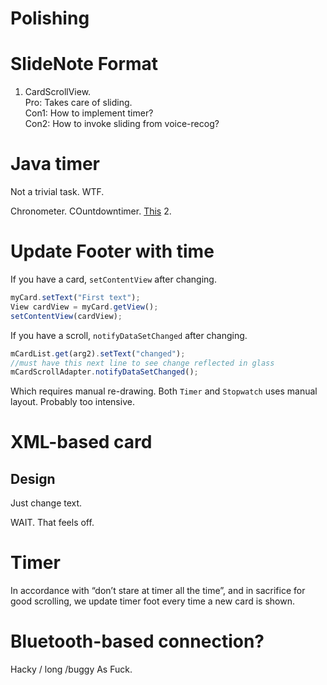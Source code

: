 # Polishing

# SlideNote Format

1. CardScrollView.   
	Pro: Takes care of sliding.  
	Con1: How to implement timer?  
	Con2: How to invoke sliding from voice-recog?

# Java timer

Not a trivial task. WTF.

Chronometer. COuntdowntimer. [This][1] 2.

# Update Footer with time

If you have a card, `setContentView` after changing.
```js
myCard.setText("First text");
View cardView = myCard.getView();
setContentView(cardView);
```

If you have a scroll, `notifyDataSetChanged` after changing.
```js
mCardList.get(arg2).setText("changed");
//must have this next line to see change reflected in glass
mCardScrollAdapter.notifyDataSetChanged();
```

Which requires manual re-drawing.
Both `Timer` and `Stopwatch` uses manual layout. Probably too intensive.

# XML-based card

## Design

Just change text. 

WAIT. That feels off.


# Timer

In accordance with “don’t stare at timer all the time”, and in sacrifice for good scrolling, 
we update timer foot every time a new card is shown.

# Bluetooth-based connection?

Hacky / long /buggy As Fuck.

[1]:	https://stackoverflow.com/questions/14814714/update-textview-every-second